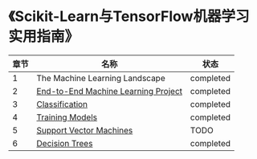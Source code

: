 # 《Scikit-Learn与TensorFlow机器学习实用指南》	

| 章节 | 名称 | 状态
--- | --- | ---
| 1 | The Machine Learning Landscape | completed
| 2 | [End-to-End Machine Learning Project](https://github.com/ETCartman/ReadBooks/blob/master/handson-ml/Chapter%202/ch02.ipynb) | completed
| 3 | [Classification](https://github.com/ETCartman/ReadBooks/blob/master/handson-ml/Chapter%203/ch03.ipynb) | completed
| 4 | [Training Models](https://github.com/ETCartman/handson_ml/blob/master/Chapter%204/Train%20Models.ipynb) | completed
| 5 | [Support Vector Machines](https://github.com/ETCartman/handson_ml/blob/master/Chapter%205/Support%20Vector%20Machines.ipynb) | TODO
| 6 | [Decision Trees](https://github.com/ETCartman/handson_ml/blob/master/Chapter%206/Decision%20Tree.ipynb) | completed
